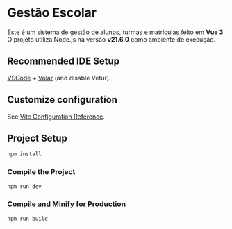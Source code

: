 # Gestão Escolar

Este é um sistema de gestão de alunos, turmas e matrículas feito em **Vue 3**. O projeto utiliza Node.js na versão **v21.6.0** como ambiente de execução.

## Recommended IDE Setup

[VSCode](https://code.visualstudio.com/) + [Volar](https://marketplace.visualstudio.com/items?itemName=Vue.volar) (and disable Vetur).

## Customize configuration

See [Vite Configuration Reference](https://vite.dev/config/).

## Project Setup

```sh
npm install
```

### Compile the Project

```sh
npm run dev
```

### Compile and Minify for Production

```sh
npm run build
```